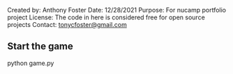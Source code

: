 Created by: Anthony Foster
Date: 12/28/2021
Purpose: For nucamp portfolio project
License: The code in here is considered free for open source projects
Contact: tonycfoster@gmail.com

Start the game
---------------
python game.py